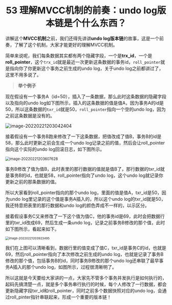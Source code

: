 <h1 align="center">53 理解MVCC机制的前奏：undo log版本链是个什么东西？</h1>



讲解这个**MVCC机制**之前，我们还得先讲讲**undo log版本链**的故事，这是一个前奏，了解了这个机制，大家才能更好的理解MVCC机制。

简单来说呢，我们每条数据其实都有两个隐藏字段，一个是**trx_id**，一个是**roll_pointer**，这个`trx_id`就是最近一次更新这条数据的事务id，`roll_pointer`就是指向你了你更新这个事务之前生成的undo log，关于undo log之前都讲过了，这里不用多说了。

> **举个例子**

现在假设有一个事务A（id=50），插入了一条数据，那么此时这条数据的隐藏字段以及指向的undo log如下图所示，插入的这条数据的值是值A，因为事务A的id是50，所以这条数据的`txr_id`就是50，`roll_pointer`指向一个空的undo log，因为之前这条数据是没有的。

![image-20220221203042404](https://studyimages.oss-cn-beijing.aliyuncs.com/img/mysql/34-63/202210201139962.png)

接着假设有一个事务B跑来修改了一下这条数据，把值改成了值B，事务B的id是58，那么此时更新之前会生成一个undo log记录之前的值，然后会让roll_pointer指向这个实际的undo log回滚日志，如下图所示。

<img src="https://studyimages.oss-cn-beijing.aliyuncs.com/img/mysql/34-63/202210201139963.png" alt="image-20220221203607628" style="zoom:80%;" />

事务B修改了值为值B，此时表里的那行数据的值就是值B了，那行数据的txr_id就是事务B的id，也就是58，roll_pointer指向了undo log，这个undo log就记录你更新之前的那条数据的值。

所以大家看到roll_pointer指向的那个undo log，里面的值是值A，txr_id是50，因为undo log里记录的这个值是事务A插入的，所以这个undo log的txr_id就是50，我还特意把表里的那行数据和undo log的颜色弄成不一样的，以示区分。

接着假设事务C又来修改了一下这个值为值C，他的事务id是69，此时会把数据行里的txr_id改成69，然后生成一条undo log，记录之前事务B修改的那个值，此时如下图所示，看起来如下。

<img src="https://studyimages.oss-cn-beijing.aliyuncs.com/img/mysql/34-63/202210201139964.png" alt="image-20220221203923495" style="zoom:67%;" />

我们在上图可以清晰看到，数据行里的值变成了值C，txr_id是事务C的id，也就是69，然后roll_pointer指向了本次修改之前生成的undo log，也就是记录了事务B修改的那个值，包括事务B的id，同时事务B修改的那个undo log还串联了最早事务A插入的那个undo log，如图所示，过程很清晰明了。

所以这就是今天要给大家讲的一点，大家先不管多个事务并发执行是如何执行的，起码先搞清楚一点，就是多个事务串行执行的时候，每个人修改了一行数据，都会更新隐藏字段txr_id和roll_pointer，同时之前多个数据快照对应的undo log，会通过roll_pinter指针串联起来，形成一个重要的版本链！
